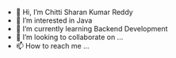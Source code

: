 - 👋 Hi, I’m Chitti Sharan Kumar Reddy
- 👀 I’m interested in Java
- 🌱 I’m currently learning Backend Development
- 💞️ I’m looking to collaborate on ...
- 📫 How to reach me ...

<!---
sharan-2003/sharan-2003 is a ✨ special ✨ repository because its `README.md` (this file) appears on your GitHub profile.
You can click the Preview link to take a look at your changes.
--->
